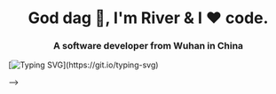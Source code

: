<h1 align="center">God dag 👋,  I'm River & I ❤️ code.</h1>
<h3 align="center">A software developer from Wuhan in China</h3>


[![Typing SVG](https://readme-typing-svg.herokuapp.com?size=23&color=F76E49&lines=+%F0%9F%A7%91%F0%9F%8F%BB%E2%80%8D%F0%9F%A6%AF+who+are+forkwayer+%3F;%F0%9F%A5%B7++Those+keep+saying+hello+world+.............)](https://git.io/typing-svg)


<!-- <div align="center"><img src="https://raw.githubusercontent.com/Leizhenpeng/Leizhenpeng/main/assets/github-contribution-grid-snake.svg" ></div> -->



<!-- **Leizhenpeng/Leizhenpeng** is a ✨ _special_ ✨ repository because its `README.md` (this file) appears on your GitHub profile.

Here are some ideas to get you started:

- 🔭 I’m currently working on ...
- 🌱 I’m currently learning ...
- 👯 I’m looking to collaborate on ...
- 🤔 I’m looking for help with ...
- 💬 Ask me about ...
- 📫 How to reach me: ...
- 😄 Pronouns: ...
- ⚡ Fun fact: ...
-->
 -->
